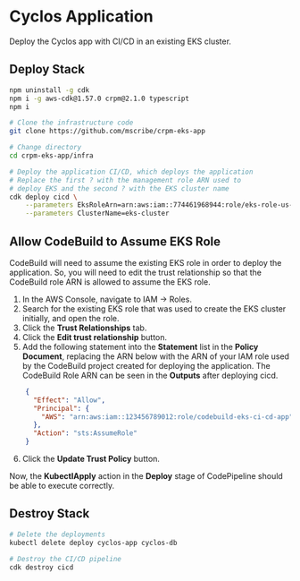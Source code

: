 # Cyclos Application

Deploy the Cyclos app with CI/CD in an existing EKS cluster.

## Deploy Stack

```bash
npm uninstall -g cdk
npm i -g aws-cdk@1.57.0 crpm@2.1.0 typescript
npm i

# Clone the infrastructure code
git clone https://github.com/mscribe/crpm-eks-app

# Change directory
cd crpm-eks-app/infra

# Deploy the application CI/CD, which deploys the application
# Replace the first ? with the management role ARN used to
# deploy EKS and the second ? with the EKS cluster name
cdk deploy cicd \
    --parameters EksRoleArn=arn:aws:iam::774461968944:role/eks-role-us-east-1 \
    --parameters ClusterName=eks-cluster
```

## Allow CodeBuild to Assume EKS Role

CodeBuild will need to assume the existing EKS role in order to deploy the application.  So, you will
need to edit the trust relationship so that the CodeBuild role ARN is allowed to assume the EKS role.

1.  In the AWS Console, navigate to IAM -> Roles.
2.  Search for the existing EKS role that was used to create the EKS cluster initially, and open the role.
3.  Click the **Trust Relationships** tab.
4.  Click the **Edit trust relationship** button.
5.  Add the following statement into the **Statement** list in the **Policy Document**, replacing the ARN
    below with the ARN of your IAM role used by the CodeBuild project created for deploying the application.
    The CodeBuild Role ARN can be seen in the **Outputs** after deploying cicd.

```json
    {
      "Effect": "Allow",
      "Principal": {
        "AWS": "arn:aws:iam::123456789012:role/codebuild-eks-ci-cd-app"
      },
      "Action": "sts:AssumeRole"
    }
```
6.  Click the **Update Trust Policy** button.

Now, the **KubectlApply** action in the **Deploy** stage of CodePipeline should be able to execute correctly.

## Destroy Stack

```bash
# Delete the deployments
kubectl delete deploy cyclos-app cyclos-db

# Destroy the CI/CD pipeline
cdk destroy cicd
```
